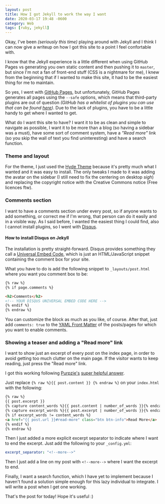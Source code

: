 ```yaml
---
layout: post
title: How I got Jekyll to work the way I want
date: 2020-03-17 19:48 -0600
category: Web
tags: [ruby, jekyll]
---
```


Okay, I've been *(seriously this time)* playing around with Jekyll and
I think I can now give a writeup on how I got this site to a point
I feel confortable with.

I know that the Jekyll experience is a little different when using 
GitHub Pages vs generating you own static content and then pushing it
to `master`, but since I'm not a fan of front-end stuff (CSS is a
nightmare for me), I knew from the beginning that if I wanted to make
this site, it had to be the easiest thing for me to maintain.

So yes, I went with [GitHub Pages](https://pages.github.com/), but
unfortunately, GitHub Pages generates all pages using the `--safe`
options, which means that third-party plugins are out of question
*(GitHub has a whitelist of plugins you can use that can be found
[here](https://pages.github.com/versions/))*. Due to the lack of 
plugins, you have to be a little handy to get where I wanted to get.

<!--more-->

What do I want this site to have? I want it to be as clean and simple
to navigate as possible, I want it to be more than a blog (so having
a sidebar was a must), have some sort of comment system, have a *"Read
more"* link (so you skip the wall of text you find uninteresting) and
have a search function.

### Theme and layout

For the theme, I just used the [Hyde Theme](https://github.com/poole/hyde)
because it's pretty much what I wanted and it was easy to install. The only
tweaks I made to it was adding the avatar on the sidebar (I still need to
fix the centering on desktop *sigh*) and replacing the copyright notice
with the Creative Commons notice (Free licences ftw).

### Comments section

I want to have a comments section under every post, so if anyone wants
to add something, or correct me if I'm wrong, that person
can do it easily and in a visible way. As I said before, I wanted the 
easiest thing I could find, also I cannot install plugins, so I
went with [Disqus](https://disqus.com/).

#### How to install Disqus on Jekyll

The installation is pretty straight-forward. Disqus provides something
they call a [Universal Embed Code](https://help.disqus.com/en/articles/1717112-universal-embed-code),
which is just an HTML/JavaScript snippet containing the comment box for
your site.

What you have to do is add the following snippet to `_layouts/post.html` where you want
you comment box to be:

```html
{% raw %}
{% if page.comments %}

<h2>Comments</h2>
<!-- YOUR DISQUS UNIVERSAL EMBED CODE HERE -->
{% endif %}
{% endraw %}
```

You can customize the block as much as you like, of course. After that,
just add `comments: true` to the [YAML Front Matter](https://jekyllrb.com/docs/front-matter/)
of the posts/pages for which you want to enable comments.

### Showing a teaser and adding a "Read more" link

I want to show just an excerpt of every post on the index page,
in order to avoid getting too much clutter on the main page. If the visitor wants to
keep reading, just press the "Read more" link.

I got this working following [Purpzie's](https://github.com/Purpzie)
[super helpful answer](https://github.com/mmistakes/jekyll-theme-hpstr/issues/194#issuecomment-388390761).

Just replace `{% raw %}{{ post.content }} {% endraw %}` on your `index.html` with the following:
```html
{% raw %}
{{ post.excerpt }}
{% capture content_words %}{{ post.content | number_of_words }}{% endcapture %} 
{% capture excerpt_words %}{{ post.excerpt | number_of_words }}{% endcapture %} 
{% if excerpt_words != content_words %}
<a href="{{ post.url }}#read-more" class="btn btn-info">Read More</a>
{% endif %}
{% endraw %}
```

Then I just added a more explicit excerpt separator to indicate
where I want to end the excerpt. Just add the following to your
`_config.yml`:
```yaml
excerpt_separator: "<!--more-->"
```

Then I just add a line on my post with `<!--more-->` where I want the excerpt to end.

Finally, I want a search function, which I have yet to implement
because I haven't found a solution simple enough for this lazy
individual to integrate. I will write a post when I get one working.

That's the post for today! Hope it's useful :)

